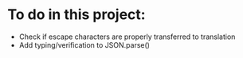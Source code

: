 # To do in this project:

- Check if escape characters are properly transferred to translation
- Add typing/verification to JSON.parse()
